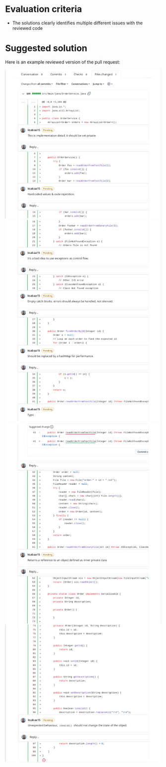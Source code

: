 # Evaluation criteria

- The solutions clearly identifies multiple different issues with the reviewed code

# Suggested solution

Here is an example reviewed version of the pull request:

![Image1](resources/screenshot1.png)![Image2](resources/screenshot2.png)
![Image3](resources/screenshot3.png)![Image2](resources/screenshot4.png)